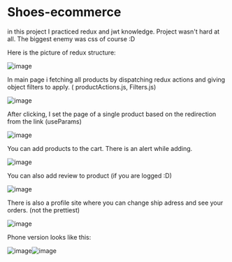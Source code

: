 # Shoes-ecommerce

in this project I practiced redux and jwt knowledge. Project wasn't hard at all. The biggest enemy was css of course :D

Here is the picture of redux structure:

![image](https://user-images.githubusercontent.com/104850417/227013316-c2d4c502-4651-4604-9202-fb2b225af7cf.png)

In main page i fetching all products by dispatching redux actions and giving object filters to apply. ( productActions.js, Filters.js)

![image](https://user-images.githubusercontent.com/104850417/227014891-c244c814-f219-42ad-bb86-d9dd42b779ef.png)

After clicking, I set the page of a single product based on the redirection from the link (useParams)

![image](https://user-images.githubusercontent.com/104850417/227014771-cc548b90-ac00-4bfc-baab-480f157b7b2d.png)

You can add products to the cart. There is an alert while adding. 

![image](https://user-images.githubusercontent.com/104850417/227026523-8f9a6449-6e35-4d80-bbab-b9f151928840.png)

You can also add review to product (if you are logged :D)

![image](https://user-images.githubusercontent.com/104850417/227028022-0002f12f-3809-44e2-9270-66ac672caa86.png)

There is also a profile site where you can change ship adress and see your orders. (not the prettiest) 

![image](https://user-images.githubusercontent.com/104850417/227028537-ca4933f1-e952-4153-b361-b89e83bdba4c.png)

Phone version looks like this:

![image](https://user-images.githubusercontent.com/104850417/227028997-98398d99-6f54-42c7-86d1-3262437a2b9d.png)![image](https://user-images.githubusercontent.com/104850417/227029261-a94460a7-3ca4-40df-994f-24b2d93f1614.png)



